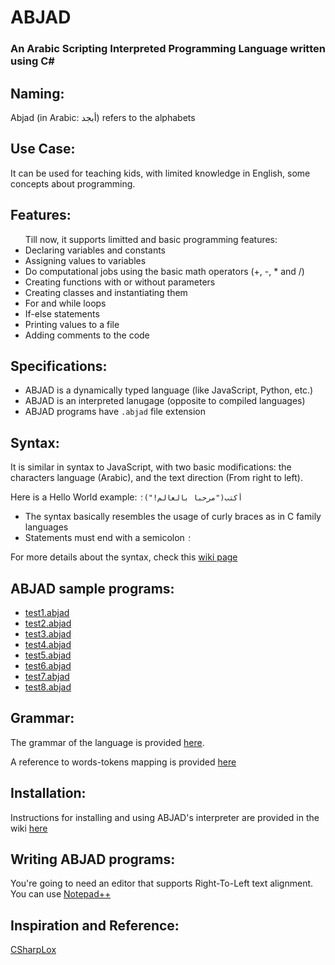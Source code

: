 # ABJAD
### An Arabic Scripting Interpreted Programming Language written using C#

## Naming:
Abjad (in Arabic: أبجد) refers to the alphabets

## Use Case:
It can be used for teaching kids, with limited knowledge in English, some concepts about programming.

## Features:
<ul>
Till now, it supports limitted and basic programming features:
<li>Declaring variables and constants</li>
<li>Assigning values to variables</li>
<li>Do computational jobs using the basic math operators (+, -, * and /)</li>
<li>Creating functions with or without parameters</li>
<li>Creating classes and instantiating them</li>
<li>For and while loops</li>
<li>If-else statements</li>
<li>Printing values to a file</li>
<li>Adding comments to the code</li>
</ul>

## Specifications:
- ABJAD is a dynamically typed language (like JavaScript, Python, etc.)
- ABJAD is an interpreted lanugage (opposite to compiled languages)
- ABJAD programs have `.abjad` file extension

## Syntax:
It is similar in syntax to JavaScript, with two basic modifications: the characters language (Arabic), and the text direction (From right to left).

Here is a Hello World example:
```أكتب("مرحبا بالعالم!")؛```

- The syntax basically resembles the usage of curly braces as in C family languages
- Statements must end with a semicolon ```؛```

For more details about the syntax, check this [wiki page](https://github.com/mezdn/ABJAD/wiki/Syntax)

## ABJAD sample programs:
- [test1.abjad](https://github.com/mezdn/ABJAD/tree/master/Test/test1.abjad)
- [test2.abjad](https://github.com/mezdn/ABJAD/tree/master/Test/test2.abjad)
- [test3.abjad](https://github.com/mezdn/ABJAD/tree/master/Test/test3.abjad)
- [test4.abjad](https://github.com/mezdn/ABJAD/tree/master/Test/test4.abjad)
- [test5.abjad](https://github.com/mezdn/ABJAD/tree/master/Test/test5.abjad)
- [test6.abjad](https://github.com/mezdn/ABJAD/tree/master/Test/test6.abjad)
- [test7.abjad](https://github.com/mezdn/ABJAD/tree/master/Test/test7.abjad)
- [test8.abjad](https://github.com/mezdn/ABJAD/tree/master/Test/test8.abjad)

## Grammar:
The grammar of the language is provided <a href="https://github.com/mezdn/ABJAD/blob/master/context-free%20grammar.md">here</a>.

A reference to words-tokens mapping is provided <a href="https://github.com/mezdn/ABJAD/blob/master/tokens.md">here</a>

## Installation:
Instructions for installing and using ABJAD's interpreter are provided in the wiki <a href="https://github.com/mezdn/ABJAD/wiki">here</a>

## Writing ABJAD programs:
You're going to need an editor that supports Right-To-Left text alignment. You can use [Notepad++](https://notepad-plus-plus.org/downloads/)

## Inspiration and Reference:
<a href="https://github.com/mrahhal/CSharpLox">CSharpLox</a>
